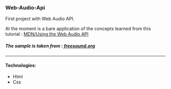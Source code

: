 
### Web-Audio-Api 

First project with Web Audio API. 

At the moment is a bare application of the concepts learned from this tutorial :
[MDN/Using the Web Audio API](https://developer.mozilla.org/en-US/docs/Web/API/Web_Audio_API/Using_Web_Audio_API)

##### The sample is taken from : [freesound.org](https://freesound.org/people/Sokol_Soundworks/sounds/478453/)
---
#### Technologies:
* Html
* Css
